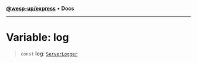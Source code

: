 [**@wesp-up/express**](../README.md) • **Docs**

---

# Variable: log

> `const` **log**: [`ServerLogger`](../classes/ServerLogger.md)
